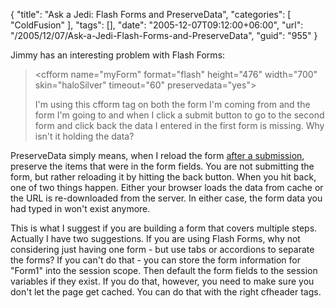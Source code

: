 {
	"title": "Ask a Jedi: Flash Forms and PreserveData",
	"categories": [
		"ColdFusion"
	],
	"tags": [],
	"date": "2005-12-07T09:12:00+06:00",
	"url": "/2005/12/07/Ask-a-Jedi-Flash-Forms-and-PreserveData",
	"guid": "955"
}

Jimmy has an interesting problem with Flash Forms:

<blockquote>
&lt;cfform name="myForm" format="flash" height="476" width="700" skin="haloSilver" timeout="60" preservedata="yes"&gt;

I'm using this cfform tag on both the form I'm coming from and the form I'm going to and when I click a submit button to go to the second form and click back the data I entered in the first form is missing. Why isn't it holding the data?
</blockquote>

PreserveData simply means, when I reload the form <u>after a submission</u>, preserve the items that were in the form fields. You are not submitting the form, but rather reloading it by hitting the back button. When you hit back, one of two things happen. Either your browser loads the data from cache or the URL is re-downloaded from the server. In either case, the form data you had typed in won't exist anymore. 

This is what I suggest if you are building a form that covers multiple steps. Actually I have two suggestions. If you are using Flash Forms, why not considering just having one form - but use tabs or accordions to separate the forms? If you can't do that - you can store the form information for "Form1" into the session scope. Then default the form fields to the session variables if they exist. If you do that, however, you need to make sure you don't let the page get cached. You can do that with the right cfheader tags.